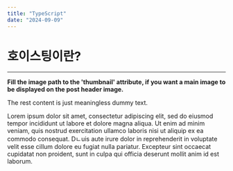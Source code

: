```yaml
---
title: "TypeScript"
date: "2024-09-09"
---
```


# 호이스팅이란?
---

**Fill the image path to the 'thumbnail' attribute, if you want a main image to be displayed on the post header image.**


The rest content is just meaningless dummy text.

Lorem ipsum dolor sit amet, consectetur adipiscing elit, sed do eiusmod tempor incididunt ut labore et dolore magna aliqua. Ut enim ad minim veniam, quis nostrud exercitation ullamco laboris nisi ut aliquip ex ea commodo consequat. Dㄴuis aute irure dolor in reprehenderit in voluptate velit esse cillum dolore eu fugiat nulla pariatur. Excepteur sint occaecat cupidatat non proident, sunt in culpa qui officia deserunt mollit anim id est laborum.
